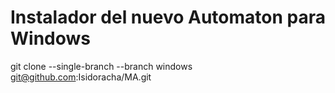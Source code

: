 # Instalador del nuevo Automaton para Windows
git clone --single-branch --branch windows git@github.com:Isidoracha/MA.git

